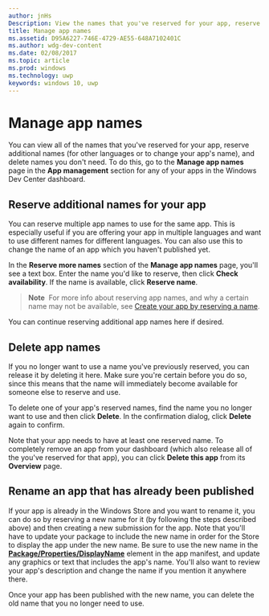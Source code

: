 ---author: jnHsDescription: View the names that you've reserved for your app, reserve additional names (for other languages or to change your app's name), and delete reserved names that you don't need anymore.title: Manage app namesms.assetid: D95A6227-746E-4729-AE55-648A7102401Cms.author: wdg-dev-contentms.date: 02/08/2017ms.topic: articlems.prod: windowsms.technology: uwpkeywords: windows 10, uwp---# Manage app namesYou can view all of the names that you've reserved for your app, reserve additional names (for other languages or to change your app's name), and delete names you don't need. To do this, go to the **Manage app names** page in the **App management** section for any of your apps in the Windows Dev Center dashboard.## Reserve additional names for your appYou can reserve multiple app names to use for the same app. This is especially useful if you are offering your app in multiple languages and want to use different names for different languages. You can also use this to change the name of an app which you haven't published yet.In the **Reserve more names** section of the **Manage app names** page, you'll see a text box. Enter the name you'd like to reserve, then click **Check availability**. If the name is available, click **Reserve name**.> **Note**  For more info about reserving app names, and why a certain name may not be available, see [Create your app by reserving a name](create-your-app-by-reserving-a-name.md).You can continue reserving additional app names here if desired.## Delete app namesIf you no longer want to use a name you've previously reserved, you can release it by deleting it here. Make sure you're certain before you do so, since this means that the name will immediately become available for someone else to reserve and use.To delete one of your app's reserved names, find the name you no longer want to use and then click **Delete**. In the confirmation dialog, click **Delete** again to confirm.Note that your app needs to have at least one reserved name. To completely remove an app from your dashboard (which also release all of the you've reserved for that app), you can click **Delete this app** from its **Overview** page.## Rename an app that has already been publishedIf your app is already in the Windows Store and you want to rename it, you can do so by reserving a new name for it (by following the steps described above) and then creating a new submission for the app. Note that you'll have to update your package to include the new name in order for the Store to display the app under the new name. Be sure to use the new name in the [**Package/Properties/DisplayName**](https://msdn.microsoft.com/library/windows/apps/dn423240) element in the app manifest, and update any graphics or text that includes the app's name. You'll also want to review your app's description and change the name if you mention it anywhere there.Once your app has been published with the new name, you can delete the old name that you no longer need to use.  